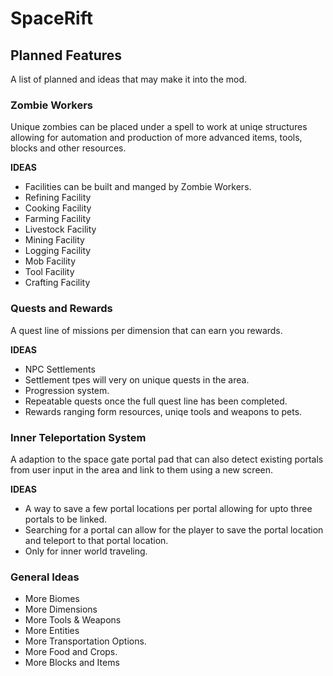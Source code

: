 # SpaceRift
## Planned Features
A list of planned and ideas that may make it into the mod.

### Zombie Workers
Unique zombies can be placed under a spell to work at uniqe structures allowing for automation and production of more advanced items, tools, blocks and other resources.  

**IDEAS**
- Facilities can be built and manged by Zombie Workers.
- Refining Facility
- Cooking Facility
- Farming Facility
- Livestock Facility
- Mining Facility
- Logging Facility
- Mob Facility
- Tool Facility
- Crafting Facility

### Quests and Rewards
A quest line of missions per dimension that can earn you rewards.

**IDEAS**
- NPC Settlements
- Settlement tpes will very on unique quests in the area.
- Progression system.
- Repeatable quests once the full quest line has been completed.
- Rewards ranging form resources, uniqe tools and weapons to pets.

### Inner Teleportation System
A adaption to the space gate portal pad that can also detect existing portals from user input in the area and link to them using a new screen.

**IDEAS**
- A way to save a few portal locations per portal allowing for upto three portals to be linked.
- Searching for a portal can allow for the player to save the portal location and teleport to that portal location.
- Only for inner world traveling.

### General Ideas
- More Biomes
- More Dimensions
- More Tools & Weapons
- More Entities
- More Transportation Options.
- More Food and Crops.
- More Blocks and Items
